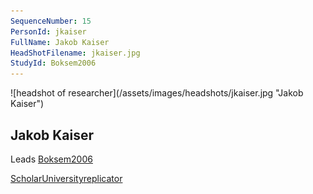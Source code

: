 ```yaml
---
SequenceNumber: 15
PersonId: jkaiser
FullName: Jakob Kaiser
HeadShotFilename: jkaiser.jpg
StudyId: Boksem2006
---
```

<a name="jkaiser">
![headshot of researcher](/assets/images/headshots/jkaiser.jpg "Jakob Kaiser")

## Jakob Kaiser



Leads [Boksem2006](/replications/#Boksem2006)



[Scholar](https://scholar.google.com/citations?user=lSBrwo4AAAAJ&hl=en&oi=sra)[University](https://www.psy.uni-muenchen.de/expneurocog/people/lab-members/jakob_kaiser/index.html)[replicator]("replicator")